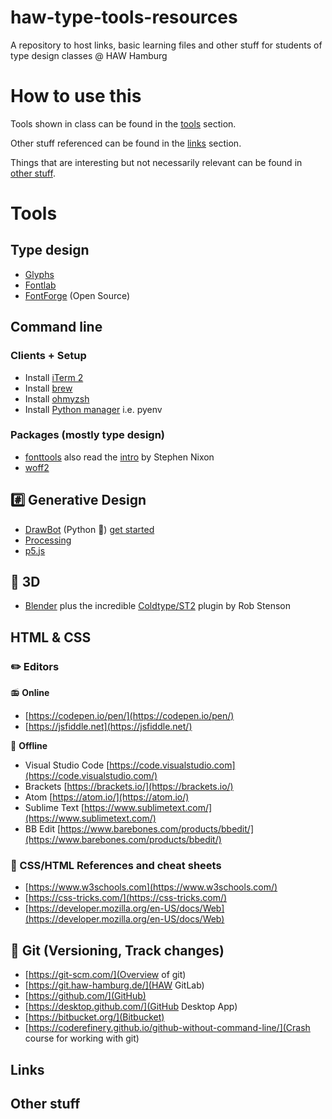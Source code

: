 # haw-type-tools-resources
A repository to host links, basic learning files and other stuff for students of type design classes @ HAW Hamburg

# How to use this
Tools shown in class can be found in the [tools](#tools) section.

Other stuff referenced can be found in the [links](#links) section.

Things that are interesting but not necessarily relevant can be found in [other stuff](#other-stuff).

# Tools

## Type design
- [Glyphs](https://glyphsapp.com/buy)
- [Fontlab](https://www.fontlab.com/font-editor/fontlab/)
- [FontForge](https://fontforge.org/en-US/downloads/) (Open Source)

## Command line

### Clients + Setup
- Install [iTerm 2](https://iterm2.com/)
- Install [brew](https://brew.sh/)
- Install [ohmyzsh](https://ohmyz.sh/)
- Install [Python manager](https://formulae.brew.sh/formula/pyenv#default) i.e. pyenv

### Packages (mostly type design)
- [fonttools](https://github.com/fonttools/fonttools) also read the [intro](https://github.com/arrowtype/fonttools-intro) by Stephen Nixon 
- [woff2](https://github.com/google/woff2)

## #️⃣ Generative Design
- [DrawBot](https://drawbot.com/) (Python 🐍) [get started](/drawbot-samples)
- [Processing](https://processing.org/)
- [p5.js](https://editor.p5js.org/)

## 🧊 3D
- [Blender](https://www.blender.org/download/) plus the incredible [Coldtype/ST2](https://github.com/coldtype/st2/releases) plugin by Rob Stenson


## HTML & CSS

### ✏️ Editors

📻️ **Online**

- [https://codepen.io/pen/](https://codepen.io/pen/)
- [https://jsfiddle.net](https://jsfiddle.net/)

🔌 **Offline**

- Visual Studio Code [https://code.visualstudio.com](https://code.visualstudio.com/)
- Brackets [https://brackets.io/](https://brackets.io/)
- Atom [https://atom.io/](https://atom.io/)
- Sublime Text [https://www.sublimetext.com/](https://www.sublimetext.com/)
- BB Edit [https://www.barebones.com/products/bbedit/](https://www.barebones.com/products/bbedit/)

### 📃 CSS/HTML References and cheat sheets

- [https://www.w3schools.com](https://www.w3schools.com/)
- [https://css-tricks.com/](https://css-tricks.com/)
- [https://developer.mozilla.org/en-US/docs/Web](https://developer.mozilla.org/en-US/docs/Web)

## 💾 Git (Versioning, Track changes)

- [https://git-scm.com/](Overview of git)
- [https://git.haw-hamburg.de/](HAW GitLab)
- [https://github.com/](GitHub) 
- [https://desktop.github.com/](GitHub Desktop App)
- [https://bitbucket.org/](Bitbucket)
- [https://coderefinery.github.io/github-without-command-line/](Crash course for working with git)

## Links

## Other stuff
